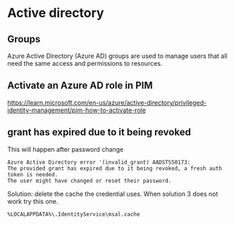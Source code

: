 # Active directory

## Groups
Azure Active Directory (Azure AD) groups are used to manage users that all need the same access and permissions to resources.

## Activate an Azure AD role in PIM
https://learn.microsoft.com/en-us/azure/active-directory/privileged-identity-management/pim-how-to-activate-role

## grant has expired due to it being revoked
This will happen after password change
```
Azure Active Directory error '(invalid_grant) AADSTS50173: 
The provided grant has expired due to it being revoked, a fresh auth token is needed. 
The user might have changed or reset their password.
```
Solution: delete the cache the credential uses. When solution 3 does not work try this one.
```
%LOCALAPPDATA%\.IdentityService\msal.cache
```
